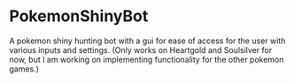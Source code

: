 # PokemonShinyBot
A pokemon shiny hunting bot with a gui for ease of access for the user with various inputs and settings. (Only works on Heartgold and Soulsilver for now, but I am working on implementing functionality for the other pokemon games.)
